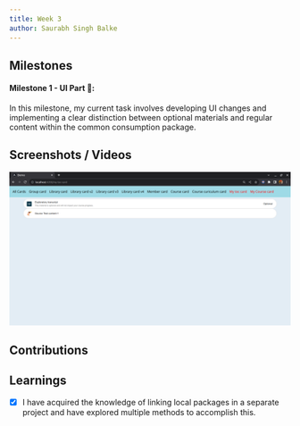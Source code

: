 ```yaml
---
title: Week 3
author: Saurabh Singh Balke 
---
```


## Milestones
#### Milestone 1 - UI Part 🚀:
In this milestone, my current task involves developing UI changes and implementing a clear distinction between optional materials and regular content within the common consumption package.


## Screenshots / Videos 
![kk](../assets/toc-card-ui.png)
## Contributions

## Learnings
- [x] I have acquired the knowledge of linking local packages in a separate project and have explored multiple methods to accomplish this.